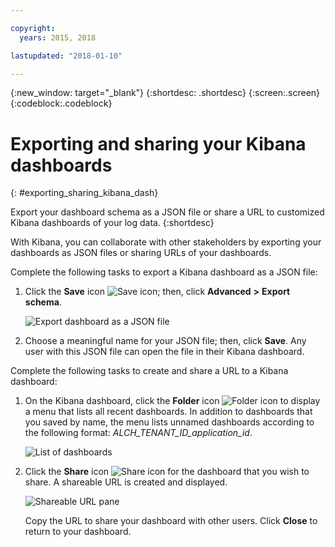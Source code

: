 ```yaml
---

copyright:
  years: 2015, 2018

lastupdated: "2018-01-10"

---
```

{:new_window: target="_blank"}
{:shortdesc: .shortdesc}
{:screen:.screen}
{:codeblock:.codeblock}


# Exporting and sharing your Kibana dashboards
{: #exporting_sharing_kibana_dash}

Export your dashboard schema as a JSON file or share a URL to customized Kibana dashboards of your log data. 
{:shortdesc}

With Kibana, you can collaborate with other stakeholders by exporting your dashboards as JSON files or sharing URLs of your dashboards.

Complete the following tasks to export a Kibana dashboard as a JSON file:

1. Click the **Save** icon ![Save icon](images/logging_save.jpg "Save icon"); then, click **Advanced** **>** **Export schema**.

    ![Export dashboard as a JSON file](images/logging_export_json.jpg "Export dashboard as a JSON file")

2. Choose a meaningful name for your JSON file; then, click **Save**. Any user with this JSON file can open the file in their Kibana dashboard. 

Complete the following tasks to create and share a URL to a Kibana dashboard:

1. On the Kibana dashboard, click the **Folder** icon ![Folder icon](images/logging_folder.jpg "Folder icon") to display a menu that lists all recent dashboards. In addition to dashboards that you saved by name, the menu lists unnamed dashboards according to the following format: *ALCH_TENANT_ID_application_id*. 

    ![List of dashboards](images/logging_list_of_dashboards.jpg "List of dashboards")

2. Click the **Share** icon ![Share icon](images/logging_create_url.jpg "Share icon") for the dashboard that you wish to share. A shareable URL is created and displayed. 

    ![Shareable URL pane](images/logging_shareable_link_popup.jpg "Shareable URL pane")

    Copy the URL to share your dashboard with other users. Click **Close** to return to your dashboard.
